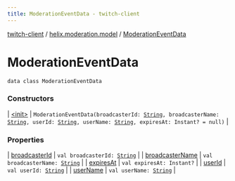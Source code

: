 ```yaml
---
title: ModerationEventData - twitch-client
---
```


[twitch-client](../../index.html) / [helix.moderation.model](../index.html) / [ModerationEventData](./index.html)

# ModerationEventData

`data class ModerationEventData`

### Constructors

| [&lt;init&gt;](-init-.html) | `ModerationEventData(broadcasterId: `[`String`](https://kotlinlang.org/api/latest/jvm/stdlib/kotlin/-string/index.html)`, broadcasterName: `[`String`](https://kotlinlang.org/api/latest/jvm/stdlib/kotlin/-string/index.html)`, userId: `[`String`](https://kotlinlang.org/api/latest/jvm/stdlib/kotlin/-string/index.html)`, userName: `[`String`](https://kotlinlang.org/api/latest/jvm/stdlib/kotlin/-string/index.html)`, expiresAt: Instant? = null)` |

### Properties

| [broadcasterId](broadcaster-id.html) | `val broadcasterId: `[`String`](https://kotlinlang.org/api/latest/jvm/stdlib/kotlin/-string/index.html) |
| [broadcasterName](broadcaster-name.html) | `val broadcasterName: `[`String`](https://kotlinlang.org/api/latest/jvm/stdlib/kotlin/-string/index.html) |
| [expiresAt](expires-at.html) | `val expiresAt: Instant?` |
| [userId](user-id.html) | `val userId: `[`String`](https://kotlinlang.org/api/latest/jvm/stdlib/kotlin/-string/index.html) |
| [userName](user-name.html) | `val userName: `[`String`](https://kotlinlang.org/api/latest/jvm/stdlib/kotlin/-string/index.html) |

